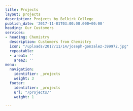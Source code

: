 ```yaml
---
title: Projects
layout: projects
description: Projects by Belkirk College
publish_date: '2017-11-01T03:00:00.000+00:00'
heading: Our Customers
services:
- heading: Chemistry
  description: Customers from Chemistry
  icon: "/uploads/2017/11/14/joseph-gonzalez-399972.jpg"
  repeatable:
  - area1: ''
    area2: ''
menu:
  navigation:
    identifier: _projects
    weight: 3
  footer:
    identifier: _projects
    url: "/projects/"
    weight: 1

---
```

